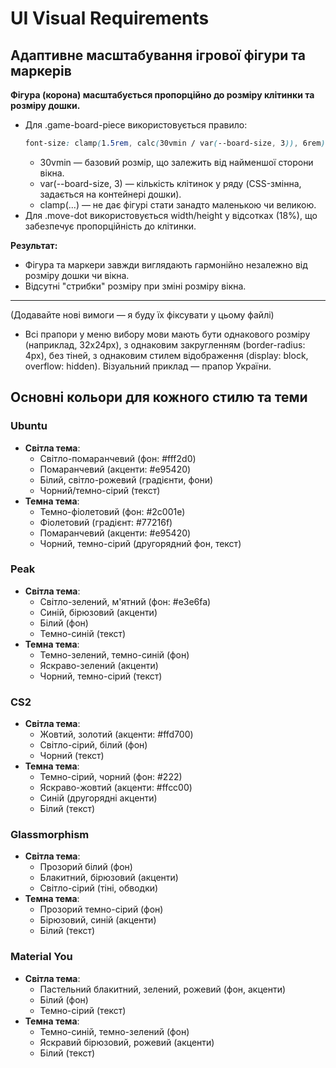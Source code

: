 # UI Visual Requirements

## Адаптивне масштабування ігрової фігури та маркерів

**Фігура (корона) масштабується пропорційно до розміру клітинки та розміру дошки.**

- Для .game-board-piece використовується правило:
  ```css
  font-size: clamp(1.5rem, calc(30vmin / var(--board-size, 3)), 6rem);
  ```
  - 30vmin — базовий розмір, що залежить від найменшої сторони вікна.
  - var(--board-size, 3) — кількість клітинок у ряду (CSS-змінна, задається на контейнері дошки).
  - clamp(...) — не дає фігурі стати занадто маленькою чи великою.
- Для .move-dot використовується width/height у відсотках (18%), що забезпечує пропорційність до клітинки.

**Результат:**
- Фігура та маркери завжди виглядають гармонійно незалежно від розміру дошки чи вікна.
- Відсутні "стрибки" розміру при зміні розміру вікна.

---

(Додавайте нові вимоги — я буду їх фіксувати у цьому файлі) 

- Всі прапори у меню вибору мови мають бути однакового розміру (наприклад, 32x24px), з однаковим закругленням (border-radius: 4px), без тіней, з однаковим стилем відображення (display: block, overflow: hidden). Візуальний приклад — прапор України. 

## Основні кольори для кожного стилю та теми

### Ubuntu
- **Світла тема**:
  - Світло-помаранчевий (фон: #fff2d0)
  - Помаранчевий (акценти: #e95420)
  - Білий, світло-рожевий (градієнти, фони)
  - Чорний/темно-сірий (текст)
- **Темна тема**:
  - Темно-фіолетовий (фон: #2c001e)
  - Фіолетовий (градієнт: #77216f)
  - Помаранчевий (акценти: #e95420)
  - Чорний, темно-сірий (другорядний фон, текст)

### Peak
- **Світла тема**:
  - Світло-зелений, м'ятний (фон: #e3e6fa)
  - Синій, бірюзовий (акценти)
  - Білий (фон)
  - Темно-синій (текст)
- **Темна тема**:
  - Темно-зелений, темно-синій (фон)
  - Яскраво-зелений (акценти)
  - Чорний, темно-сірий (текст)

### CS2
- **Світла тема**:
  - Жовтий, золотий (акценти: #ffd700)
  - Світло-сірий, білий (фон)
  - Чорний (текст)
- **Темна тема**:
  - Темно-сірий, чорний (фон: #222)
  - Яскраво-жовтий (акценти: #ffcc00)
  - Синій (другорядні акценти)
  - Білий (текст)

### Glassmorphism
- **Світла тема**:
  - Прозорий білий (фон)
  - Блакитний, бірюзовий (акценти)
  - Світло-сірий (тіні, обводки)
- **Темна тема**:
  - Прозорий темно-сірий (фон)
  - Бірюзовий, синій (акценти)
  - Білий (текст)

### Material You
- **Світла тема**:
  - Пастельний блакитний, зелений, рожевий (фон, акценти)
  - Білий (фон)
  - Темно-сірий (текст)
- **Темна тема**:
  - Темно-синій, темно-зелений (фон)
  - Яскравий бірюзовий, рожевий (акценти)
  - Білий (текст) 